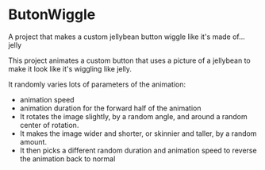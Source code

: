 ButonWiggle
===========

A project that makes a custom jellybean button wiggle like it's made of... jelly


This project animates a custom button that uses a picture of a jellybean to make it look like it's wiggling like jelly.

It randomly varies lots of parameters of the animation:


* animation speed
* animation duration for the forward half of the animation
* It rotates the image slightly, by a random angle, and around a random center of rotation.
* It makes the image wider and shorter, or skinnier and taller, by a random amount.
* It then picks a different random duration and animation speed to reverse the animation back to normal
